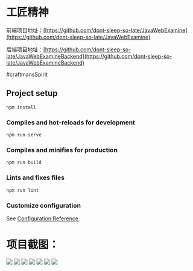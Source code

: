 # 工匠精神

前端项目地址：[https://github.com/dont-sleep-so-late/JavaWebExamine](https://github.com/dont-sleep-so-late/JavaWebExamine)

后端项目地址：[https://github.com/dont-sleep-so-late/JavaWebExamineBackend](https://github.com/dont-sleep-so-late/JavaWebExamineBackend)

#craftmansSpirit

## Project setup
```
npm install
```

### Compiles and hot-reloads for development
```
npm run serve
```

### Compiles and minifies for production
```
npm run build
```

### Lints and fixes files
```
npm run lint
```

### Customize configuration
See [Configuration Reference](https://cli.vuejs.org/config/).

# 项目截图：
![](https://cdn.jsdelivr.net/gh/dont-sleep-so-late/CDN/images/craftmansSpirit%20(2).jpeg)
![](https://cdn.jsdelivr.net/gh/dont-sleep-so-late/CDN/images/craftmansSpirit%20(3).jpeg)
![](https://cdn.jsdelivr.net/gh/dont-sleep-so-late/CDN/images/craftmansSpirit%20(4).jpeg)
![](https://cdn.jsdelivr.net/gh/dont-sleep-so-late/CDN/images/craftmansSpirit%20(1).png)
![](https://cdn.jsdelivr.net/gh/dont-sleep-so-late/CDN/images/craftmansSpirit%20(1).jpg)
![](https://cdn.jsdelivr.net/gh/dont-sleep-so-late/CDN/images/craftmansSpirit%20(2).jpg)
![](https://cdn.jsdelivr.net/gh/dont-sleep-so-late/CDN/images/craftmansSpirit%20(1).jpeg)
